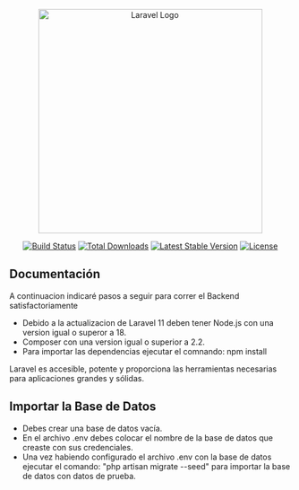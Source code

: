 <p align="center"><a href="https://laravel.com" target="_blank"><img src="https://raw.githubusercontent.com/laravel/art/master/logo-lockup/5%20SVG/2%20CMYK/1%20Full%20Color/laravel-logolockup-cmyk-red.svg" width="400" alt="Laravel Logo"></a></p>

<p align="center">
<a href="https://github.com/laravel/framework/actions"><img src="https://github.com/laravel/framework/workflows/tests/badge.svg" alt="Build Status"></a>
<a href="https://packagist.org/packages/laravel/framework"><img src="https://img.shields.io/packagist/dt/laravel/framework" alt="Total Downloads"></a>
<a href="https://packagist.org/packages/laravel/framework"><img src="https://img.shields.io/packagist/v/laravel/framework" alt="Latest Stable Version"></a>
<a href="https://packagist.org/packages/laravel/framework"><img src="https://img.shields.io/packagist/l/laravel/framework" alt="License"></a>
</p>

## Documentación

A continuacion indicaré pasos a seguir para correr el Backend satisfactoriamente

- Debido a la actualizacion de Laravel 11 deben tener Node.js con una version igual o superor a 18.
- Composer con una version igual o superior a 2.2.
- Para importar las dependencias ejecutar el comnando:
npm install

Laravel es accesible, potente y proporciona las herramientas necesarias para aplicaciones grandes y sólidas.

## Importar la Base de Datos

- Debes crear una base de datos vacía.
- En el archivo .env debes colocar el nombre de la base de datos que creaste con sus credenciales.
- Una vez habiendo configurado el archivo .env con la base de datos ejecutar el comando:
"php artisan migrate --seed"
para importar la base de datos con datos de prueba.

